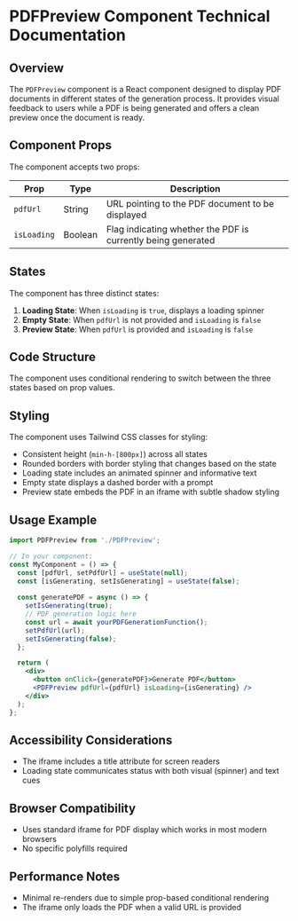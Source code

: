 # PDFPreview Component Technical Documentation

## Overview
The `PDFPreview` component is a React component designed to display PDF documents in different states of the generation process. It provides visual feedback to users while a PDF is being generated and offers a clean preview once the document is ready.

## Component Props
The component accepts two props:

| Prop        | Type    | Description                                                  |
| ----------- | ------- | ------------------------------------------------------------ |
| `pdfUrl`    | String  | URL pointing to the PDF document to be displayed             |
| `isLoading` | Boolean | Flag indicating whether the PDF is currently being generated |

## States
The component has three distinct states:

1. **Loading State**: When `isLoading` is `true`, displays a loading spinner
2. **Empty State**: When `pdfUrl` is not provided and `isLoading` is `false`
3. **Preview State**: When `pdfUrl` is provided and `isLoading` is `false`

## Code Structure
The component uses conditional rendering to switch between the three states based on prop values.

## Styling
The component uses Tailwind CSS classes for styling:
- Consistent height (`min-h-[800px]`) across all states
- Rounded borders with border styling that changes based on the state
- Loading state includes an animated spinner and informative text
- Empty state displays a dashed border with a prompt
- Preview state embeds the PDF in an iframe with subtle shadow styling

## Usage Example
```jsx
import PDFPreview from './PDFPreview';

// In your component:
const MyComponent = () => {
  const [pdfUrl, setPdfUrl] = useState(null);
  const [isGenerating, setIsGenerating] = useState(false);
  
  const generatePDF = async () => {
    setIsGenerating(true);
    // PDF generation logic here
    const url = await yourPDFGenerationFunction();
    setPdfUrl(url);
    setIsGenerating(false);
  };

  return (
    <div>
      <button onClick={generatePDF}>Generate PDF</button>
      <PDFPreview pdfUrl={pdfUrl} isLoading={isGenerating} />
    </div>
  );
};
```

## Accessibility Considerations
- The iframe includes a title attribute for screen readers
- Loading state communicates status with both visual (spinner) and text cues

## Browser Compatibility
- Uses standard iframe for PDF display which works in most modern browsers
- No specific polyfills required

## Performance Notes
- Minimal re-renders due to simple prop-based conditional rendering
- The iframe only loads the PDF when a valid URL is provided